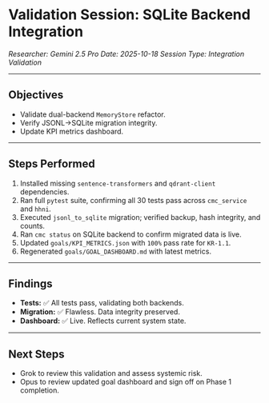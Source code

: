 # Validation Session: SQLite Backend Integration

*Researcher: Gemini 2.5 Pro*
*Date: 2025-10-18*
*Session Type: Integration Validation*

---

## Objectives
- Validate dual-backend `MemoryStore` refactor.
- Verify JSONL→SQLite migration integrity.
- Update KPI metrics dashboard.

---

## Steps Performed
1. Installed missing `sentence-transformers` and `qdrant-client` dependencies.
2. Ran full `pytest` suite, confirming all 30 tests pass across `cmc_service` and `hhni`.
3. Executed `jsonl_to_sqlite` migration; verified backup, hash integrity, and counts.
4. Ran `cmc status` on SQLite backend to confirm migrated data is live.
5. Updated `goals/KPI_METRICS.json` with `100%` pass rate for `KR-1.1`.
6. Regenerated `goals/GOAL_DASHBOARD.md` with latest metrics.

---

## Findings
- **Tests:** ✅ All tests pass, validating both backends.
- **Migration:** ✅ Flawless. Data integrity preserved.
- **Dashboard:** ✅ Live. Reflects current system state.

---

## Next Steps
- Grok to review this validation and assess systemic risk.
- Opus to review updated goal dashboard and sign off on Phase 1 completion.
